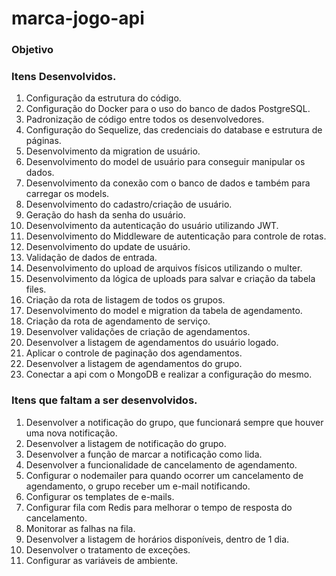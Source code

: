 # marca-jogo-api

 <h3>Objetivo<h3>

 
 <h3>Itens Desenvolvidos.</h3>
 <ol>
    <li>Configuração da estrutura do código.</li>
    <li>Configuração do Docker para o uso do banco de dados PostgreSQL.</li>
    <li>Padronização de código entre todos os desenvolvedores.</li>
    <li>Configuração do Sequelize, das credenciais do database e estrutura de páginas.</li>
    <li>Desenvolvimento da migration de usuário.</li>
    <li>Desenvolvimento do model de usuário para conseguir manipular os dados.</li>
    <li>Desenvolvimento da conexão com o banco de dados e também para carregar os models.</li>
    <li>Desenvolvimento do cadastro/criação de usuário.</li>
    <li>Geração do hash da senha do usuário.</li>
    <li>Desenvolvimento da autenticação do usuário utilizando JWT.</li>
    <li>Desenvolvimento do Middleware de autenticação para controle de rotas.</li>
    <li>Desenvolvimento do update de usuário.</li>
    <li>Validação de dados de entrada.</li>
    <li>Desenvolvimento do upload de arquivos físicos utilizando o multer.</li>
    <li>Desenvolvimento da lógica de uploads para salvar e criação da tabela files.</li>
    <li>Criação da rota de listagem de todos os grupos.</li>
    <li>Desenvolvimento do model e migration da tabela de agendamento.</li>
    <li>Criação da rota de agendamento de serviço.</li>
    <li>Desenvolver validações de criação de agendamentos.</li>
    <li>Desenvolver a listagem de agendamentos do usuário logado.</li>
    <li>Aplicar o controle de paginação dos agendamentos.</li>
    <li>Desenvolver a listagem de agendamentos do grupo.</li>
    <li>Conectar a api com o MongoDB e realizar a configuração do mesmo.</li>
 </ol>


 <h3>Itens que faltam a ser desenvolvidos.</h3>
 <ol>
    <li>Desenvolver a notificação do grupo, que funcionará sempre que houver uma nova notificação.</li>
    <li>Desenvolver a listagem de notificação do grupo.</li>
    <li>Desenvolver a função de marcar a notificação como lida.</li>
    <li>Desenvolver a funcionalidade de cancelamento de agendamento.</li>
    <li>Configurar o nodemailer para quando ocorrer um cancelamento de agendamento, o grupo receber um e-mail notificando.</li>
    <li>Configurar os templates de e-mails.</li>
    <li>Configurar fila com Redis para melhorar o tempo de resposta do cancelamento.</li>
    <li>Monitorar as falhas na fila.</li>
    <li>Desenvolver a listagem de horários disponíveis, dentro de 1 dia.</li>
    <li>Desenvolver o tratamento de exceções.</li>
    <li>Configurar as variáveis de ambiente.</li>
</ol>
